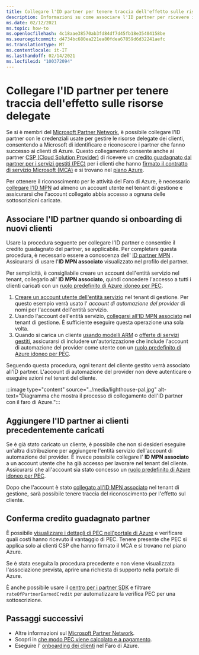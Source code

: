 ```yaml
---
title: Collegare l'ID partner per tenere traccia dell'effetto sulle risorse delegate
description: Informazioni su come associare l'ID partner per ricevere il credito guadagnato dal partner (PEC) sulle risorse dei clienti gestite tramite Azure Lighthouse.
ms.date: 02/12/2021
ms.topic: how-to
ms.openlocfilehash: 4c18aae38570ab3fd84df7d45fb18e35404158be
ms.sourcegitcommit: d4734bc680ea221ea80fdea67859d6d32241aefc
ms.translationtype: MT
ms.contentlocale: it-IT
ms.lasthandoff: 02/14/2021
ms.locfileid: "100372094"
---
```

# <a name="link-your-partner-id-to-track-your-impact-on-delegated-resources"></a>Collegare l'ID partner per tenere traccia dell'effetto sulle risorse delegate 

Se si è membri del [Microsoft Partner Network](https://partner.microsoft.com/), è possibile collegare l'ID partner con le credenziali usate per gestire le risorse delegate dei clienti, consentendo a Microsoft di identificare e riconoscere i partner che fanno successo ai clienti di Azure. Questo collegamento consente anche ai partner [CSP (Cloud Solution Provider)](/partner-center/csp-overview) di ricevere un [credito guadagnato dal partner per i servizi gestiti (PEC)](/partner-center/partner-earned-credit) per i clienti che hanno [firmato il contratto di servizio Microsoft (MCA)](/partner-center/confirm-customer-agreement) e si trovano nel [piano Azure](/partner-center/azure-plan-get-started).

Per ottenere il riconoscimento per le attività del Faro di Azure, è necessario [collegare l'ID MPN](../../cost-management-billing/manage/link-partner-id.md) ad almeno un account utente nel tenant di gestione e assicurarsi che l'account collegato abbia accesso a ognuna delle sottoscrizioni caricate.

## <a name="associate-your-partner-id-when-you-onboard-new-customers"></a>Associare l'ID partner quando si onboarding di nuovi clienti

Usare la procedura seguente per collegare l'ID partner e consentire il credito guadagnato del partner, se applicabile. Per completare questa procedura, è necessario essere a conoscenza dell' [ID partner MPN](/partner-center/partner-center-account-setup#locate-your-mpn-id) . Assicurarsi di usare l'**ID MPN associato** visualizzato nel profilo del partner.

Per semplicità, è consigliabile creare un account dell'entità servizio nel tenant, collegarlo all' **ID MPN associato**, quindi concedere l'accesso a tutti i clienti caricati con un [ruolo predefinito di Azure idoneo per PEC](/partner-center/azure-roles-perms-pec).

1. [Creare un account utente dell'entità servizio](../../active-directory/develop/howto-authenticate-service-principal-powershell.md) nel tenant di gestione. Per questo esempio verrà usato l' *account di automazione del provider* di nomi per l'account dell'entità servizio.
1. Usando l'account dell'entità servizio, [collegarsi all'ID MPN associato](../../cost-management-billing/manage/link-partner-id.md#link-to-a-partner-id) nel tenant di gestione. È sufficiente eseguire questa operazione una sola volta.
1. Quando si carica un cliente [usando modelli ARM](onboard-customer.md) o [offerte di servizi gestiti](publish-managed-services-offers.md), assicurarsi di includere un'autorizzazione che include l'account di automazione del provider come utente con un [ruolo predefinito di Azure idoneo per PEC](/partner-center/azure-roles-perms-pec).

Seguendo questa procedura, ogni tenant del cliente gestito verrà associato all'ID partner. L'account di automazione del provider non deve autenticare o eseguire azioni nel tenant del cliente.

:::image type="content" source="../media/lighthouse-pal.jpg" alt-text="Diagramma che mostra il processo di collegamento dell'ID partner con il faro di Azure.":::

## <a name="add-your-partner-id-to-previously-onboarded-customers"></a>Aggiungere l'ID partner ai clienti precedentemente caricati

Se è già stato caricato un cliente, è possibile che non si desideri eseguire un'altra distribuzione per aggiungere l'entità servizio dell'account di automazione del provider. È invece possibile collegare l' **ID MPN associato** a un account utente che ha già accesso per lavorare nel tenant del cliente. Assicurarsi che all'account sia stato concesso un [ruolo predefinito di Azure idoneo per PEC](/partner-center/azure-roles-perms-pec).

Dopo che l'account è stato [collegato all'ID MPN associato](../../cost-management-billing/manage/link-partner-id.md#link-to-a-partner-id) nel tenant di gestione, sarà possibile tenere traccia del riconoscimento per l'effetto sul cliente.

## <a name="confirm-partner-earned-credit"></a>Conferma credito guadagnato partner

È possibile [visualizzare i dettagli di PEC nell'portale di Azure](/partner-center/partner-earned-credit-explanation#azure-cost-management) e verificare quali costi hanno ricevuto il vantaggio di PEC. Tenere presente che PEC si applica solo ai clienti CSP che hanno firmato il MCA e si trovano nel piano Azure.

Se è stata eseguita la procedura precedente e non viene visualizzata l'associazione prevista, aprire una richiesta di supporto nella portale di Azure.

È anche possibile usare il [centro per i partner SDK](/partner-center/develop/get-invoice-unbilled-consumption-lineitems) e filtrare `rateOfPartnerEarnedCredit` per automatizzare la verifica PEC per una sottoscrizione.

## <a name="next-steps"></a>Passaggi successivi

- Altre informazioni sul [Microsoft Partner Network](/partner-center/mpn-overview).
- Scopri in [che modo PEC viene calcolato e a pagamento](/partner-center/partner-earned-credit-explanation).
- Eseguire l' [onboarding dei clienti](onboard-customer.md) nel Faro di Azure.